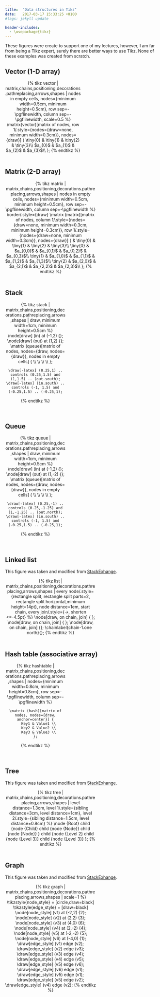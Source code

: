 ```yaml
---
title:  "Data structures in Tikz"
date:   2017-03-17 15:33:25 +0100
#tags: jekyll update

header-includes:
  - \usepackage{tikz}
---
```


These figures were create to support one of my lectures, however, I am far from being a Tikz expert, surely there are better ways to use Tikz. None of these examples was created from scratch.

## Vector (1-D array)

<div style="max-width: 250px; padding-bottom: 20px;" align="center">
{% tikz vector | matrix,chains,positioning,decorations.pathreplacing,arrows,shapes | nodes in empty cells, nodes={minimum width=0.5cm, minimum height=0.5cm}, row sep=-\pgflinewidth, column sep=-\pgflinewidth, scale=0.5 %}
     \matrix(vector)[matrix of nodes,
          row 1/.style={nodes={draw=none, minimum width=0.3cm}},
          nodes={draw}] {
     \tiny{0} & \tiny{1} & \tiny{2} & \tiny{3}\\
     $a_{0}$ & $a_{1}$ & $a_{2}$ & $a_{3}$\\
};
{% endtikz %}
</div>

<script src="https://gist.github.com/dfbarrero/7acfa85098a52ae75ed38003fccda6b7.js"></script>

## Matrix (2-D array)

<div style="max-width: 300px; padding-bottom: 20px;" align="center">
{% tikz matrix | matrix,chains,positioning,decorations.pathreplacing,arrows,shapes | nodes in empty cells, nodes={minimum width=0.5cm, minimum height=0.5cm}, row sep=-\pgflinewidth, column sep=-\pgflinewidth  %}
       border/.style={draw}
       \matrix (matrix)[matrix of nodes, column 1/.style={nodes={draw=none, minimum width=0.3cm,  minimum height=0.3cm}},
               row 1/.style={nodes={draw=none, minimum width=0.3cm}},
                       nodes={draw}]
                       {
                               & \tiny{0} & \tiny{1} & \tiny{2} & \tiny{3}\\
                                \tiny{0} & $a_{0,0}$ & $a_{0,1}$ & $a_{0,2}$ & $a_{0,3}$\\
                                 \tiny{1} & $a_{1,0}$ & $a_{1,1}$ & $a_{1,2}$ & $a_{1,3}$\\
                                  \tiny{2} & $a_{2,0}$ & $a_{2,1}$ & $a_{2,2}$ & $a_{2,3}$\\
                       };
{% endtikz %}
</div>

<script src="https://gist.github.com/dfbarrero/0b198bc7e57dd99b88eef0a0cc564f11.js"></script>

## Stack

<div style="max-width: 200px; padding-bottom: 20px;" align="center">
{% tikz stack | matrix,chains,positioning,decorations.pathreplacing,arrows,shapes | draw, minimum width=1cm, minimum height=0.5cm  %}
    \node[draw] (in) at (-1,2) {};
    \node[draw] (out) at (1,2) {};
    \matrix (queue)[matrix of nodes, nodes={draw, nodes={draw}}, nodes in empty cells]
    {
         \\ \\ \\ \\
    };

    \draw[-latex] (0.25,1) .. controls (0.25,1.5) and (1,1.5) .. (out.south);
    \draw[-latex] (in.south) .. controls (-1, 1.5) and (-0.25,1.5) .. (-0.25,1);
{% endtikz %}
</div>

<script src="https://gist.github.com/dfbarrero/0b198bc7e57dd99b88eef0a0cc564f11.js"></script>

## Queue

<div style="max-width: 200px; padding-bottom: 20px;" align="center">
{% tikz queue | matrix,chains,positioning,decorations.pathreplacing,arrows,shapes | draw, minimum width=1cm, minimum height=0.5cm  %}
    \node[draw] (in) at (-1,2) {};
    \node[draw] (out) at (1,-2) {};
    \matrix (queue)[matrix of nodes, nodes={draw, nodes={draw}}, nodes in empty cells]
    {
       \\ \\ \\ \\
    };

    \draw[-latex] (0.25,-1) .. controls (0.25,-1.25) and (1,-1.25) .. (out.north);
    \draw[-latex] (in.south) .. controls (-1, 1.5) and (-0.25,1.5) .. (-0.25,1);
{% endtikz %}
</div>

<script src="https://gist.github.com/dfbarrero/02d42b26bc6e89d82cb83f9e445c146e.js"></script>

## Linked list

This figure was taken and modified from [StackExhange](http://tex.stackexchange.com/questions/76267/creating-tikz-node-using-macro).

<div style="max-width: 300px; padding-bottom: 20px;" align="center">
{% tikz list | matrix,chains,positioning,decorations.pathreplacing,arrows,shapes | every node/.style={rectangle split, rectangle split parts=2, rectangle split horizontal,minimum height=14pt}, node distance=1em, start chain, every join/.style={->, shorten <=-4.5pt}  %}
    \node[draw, on chain, join] {   };
    \node[draw, on chain, join] {   };
    \node[draw, on chain, join] {};
    \chainlabel{chain-1.one north}{};
{% endtikz %}
</div>

<script src="https://gist.github.com/dfbarrero/0b412c9d973ec48f596f6e3e8d3c1760.js"></script>

## Hash table (associative array)

<div style="max-width: 200px; padding-bottom: 20px;" align="center">
{% tikz hashtable | matrix,chains,positioning,decorations.pathreplacing,arrows,shapes | nodes={minimum width=0.8cm, minimum height=0.8cm}, row sep=-\pgflinewidth, column sep=-\pgflinewidth  %}

    \matrix (hash)[matrix of nodes, nodes={draw, anchor=center}] {
       Key1 & Value1 \\
       Key2 & Value2 \\
       Key3 & Value3 \\
    };

{% endtikz %}
</div>

<script src="https://gist.github.com/dfbarrero/228b4363ff06f8d2e7f21392d4830cbf.js"></script>


## Tree

This figure was taken and modified from [StackExhange](http://tex.stackexchange.com/questions/2340/how-to-make-a-3-level-deep-tree-with-tikz).

<div style="max-width: 300px; padding-bottom: 20px;" align="center">
{% tikz tree | matrix,chains,positioning,decorations.pathreplacing,arrows,shapes | level distance=1.3cm, level 1/.style={sibling distance=3cm, level distance=1cm}, level 2/.style={sibling distance=1.5cm, level distance=0.8cm}  %}
\node {Root}
   child {node {Child}
   child {node {Node}}
   child {node {Node}}
               }
   child {node {Level 2}
   child {node {Level 3}}
   child {node {Level 3}}
};
{% endtikz %}
</div>

<script src="https://gist.github.com/dfbarrero/24b5ae208e8c5627aab073a99d1e1cfa.js"></script>

## Graph

This figure was taken and modified from [StackExhange](http://tex.stackexchange.com/questions/166083/showing-weights-on-tikz-graph-using-draw-edge-commands).

<div style="max-width: 300px; padding-bottom: 20px;" align="center">
{% tikz graph | matrix,chains,positioning,decorations.pathreplacing,arrows,shapes | scale=1  %}
     \tikzstyle{node_style} = [circle,draw=black]
     \tikzstyle{edge_style} = [draw=black]
     \node[node_style] (v1) at (-2,2) {2};
     \node[node_style] (v2) at (2,2) {3};
     \node[node_style] (v3) at (4,0) {6};
     \node[node_style] (v4) at (2,-2) {4};
     \node[node_style] (v5) at (-2,-2) {5};
     \node[node_style] (v6) at (-4,0) {1};
     \draw[edge_style]  (v1) edge (v2);
     \draw[edge_style]  (v2) edge (v3);
     \draw[edge_style]  (v3) edge (v4); 
     \draw[edge_style]  (v4) edge (v5); 
     \draw[edge_style]  (v5) edge (v6); 
     \draw[edge_style]  (v6) edge (v1); 
     \draw[edge_style]  (v5) edge (v1); 
     \draw[edge_style]  (v5) edge (v2); 
     \draw[edge_style]  (v4) edge (v2);
{% endtikz %}
</div>

<script src="https://gist.github.com/dfbarrero/dccb24d3cc39a494bc62338d11a7e22d.js"></script>

